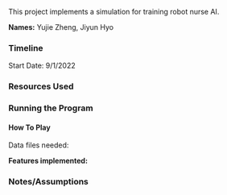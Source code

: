 This project implements a simulation for training robot nurse AI.

**Names:**
Yujie Zheng, Jiyun Hyo

### Timeline

Start Date: 9/1/2022

### Resources Used


### Running the Program

#### How To Play

Data files needed:

**Features implemented:**

### Notes/Assumptions

